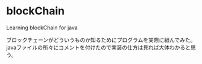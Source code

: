 # blockChain
Learning blockChain for java

ブロックチェーンがどういうものか知るためにプログラムを実際に組んでみた。
javaファイルの所々にコメントを付けたので実装の仕方は見れば大体わかると思う。

